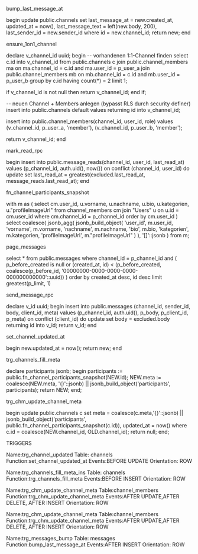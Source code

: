 bump_last_message_at

begin
  update public.channels
  set last_message_at   = new.created_at,
      updated_at        = now(),
      last_message_text = left(new.body, 200),
      last_sender_id    = new.sender_id
  where id = new.channel_id;
  return new;
end 


ensure_1on1_channel

declare v_channel_id uuid;
begin
  -- vorhandenen 1:1-Channel finden
  select c.id into v_channel_id
  from public.channels c
  join public.channel_members ma on ma.channel_id = c.id and ma.user_id = p_user_a
  join public.channel_members mb on mb.channel_id = c.id and mb.user_id = p_user_b
  group by c.id
  having count(*) = 2
  limit 1;

  if v_channel_id is not null then
    return v_channel_id;
  end if;

  -- neuen Channel + Members anlegen (bypasst RLS durch security definer)
  insert into public.channels default values returning id into v_channel_id;

  insert into public.channel_members(channel_id, user_id, role) values
    (v_channel_id, p_user_a, 'member'),
    (v_channel_id, p_user_b, 'member');

  return v_channel_id;
end



mark_read_rpc

begin
  insert into public.message_reads(channel_id, user_id, last_read_at)
  values (p_channel_id, auth.uid(), now())
  on conflict (channel_id, user_id) do update
  set last_read_at = greatest(excluded.last_read_at, message_reads.last_read_at);
end 


fn_channel_participants_snapshot

  with m as (
    select cm.user_id,
           u.vorname, u.nachname, u.bio, u.kategorien, u."profileImageUrl"
    from channel_members cm
    join "Users" u on u.id = cm.user_id
    where cm.channel_id = p_channel_id
    order by cm.user_id
  )
  select coalesce(
    jsonb_agg(
      jsonb_build_object(
        'user_id', m.user_id,
        'vorname', m.vorname,
        'nachname', m.nachname,
        'bio', m.bio,
        'kategorien', m.kategorien,
        'profileImageUrl', m."profileImageUrl"
      )
    ), '[]'::jsonb
  )
  from m;



page_messages

  select *
  from public.messages
  where channel_id = p_channel_id
    and (
      p_before_created is null
      or (created_at, id) < (p_before_created, coalesce(p_before_id, '00000000-0000-0000-0000-000000000000'::uuid))
    )
  order by created_at desc, id desc
  limit greatest(p_limit, 1)



send_message_rpc

declare v_id uuid;
begin
  insert into public.messages (channel_id, sender_id, body, client_id, meta)
  values (p_channel_id, auth.uid(), p_body, p_client_id, p_meta)
  on conflict (client_id) do update set body = excluded.body
  returning id into v_id;
  return v_id;
end 


set_channel_updated_at

begin new.updated_at = now(); return new; end 


trg_channels_fill_meta

declare
  participants jsonb;
begin
  participants := public.fn_channel_participants_snapshot(NEW.id);
  NEW.meta := coalesce(NEW.meta, '{}'::jsonb)
              || jsonb_build_object('participants', participants);
  return NEW;
end;


trg_chm_update_channel_meta

begin
  update public.channels c
     set meta = coalesce(c.meta,'{}'::jsonb)
                || jsonb_build_object('participants', public.fn_channel_participants_snapshot(c.id)),
         updated_at = now()
   where c.id = coalesce(NEW.channel_id, OLD.channel_id);
  return null;
end;


TRIGGERS



Name:trg_channel_updated 
Table: channels
Function:set_channel_updated_at
Events:BEFORE UPDATE 
Orientation: ROW

Name:trg_channels_fill_meta_ins 
Table: channels Function:trg_channels_fill_meta 
Events:BEFORE INSERT
Orientation: ROW

Name:trg_chm_update_channel_meta 
Table:channel_members
Function:trg_chm_update_channel_meta
Events:AFTER UPDATE,AFTER DELETE, AFTER INSERT
Orientation: ROW

Name:trg_chm_update_channel_meta 
Table:channel_members
Function:trg_chm_update_channel_meta
Events:AFTER UPDATE,AFTER DELETE, AFTER INSERT
Orientation: ROW


Name:trg_messages_bump 
Table: messages 
Function:bump_last_message_at 
Events:AFTER INSERT
Orientation: ROW 
